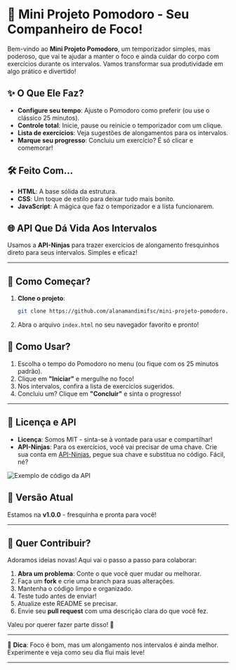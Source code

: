 # 🍅 Mini Projeto Pomodoro - Seu Companheiro de Foco!

Bem-vindo ao **Mini Projeto Pomodoro**, um temporizador simples, mas poderoso, que vai te ajudar a manter o foco e ainda cuidar do corpo com exercícios durante os intervalos. Vamos transformar sua produtividade em algo prático e divertido!

## ✨ O Que Ele Faz?

- **Configure seu tempo**: Ajuste o Pomodoro como preferir (ou use o clássico 25 minutos).
- **Controle total**: Inicie, pause ou reinicie o temporizador com um clique.
- **Lista de exercícios**: Veja sugestões de alongamentos para os intervalos.
- **Marque seu progresso**: Concluiu um exercício? É só clicar e comemorar!

## 🛠️ Feito Com...

- **HTML**: A base sólida da estrutura.
- **CSS**: Um toque de estilo para deixar tudo mais bonito.
- **JavaScript**: A mágica que faz o temporizador e a lista funcionarem.

## 🌐 API Que Dá Vida Aos Intervalos

Usamos a **API-Ninjas** para trazer exercícios de alongamento fresquinhos direto para seus intervalos. Simples e eficaz!

---

## 🚀 Como Começar?

1. **Clone o projeto**:  
   ```bash
   git clone https://github.com/alanamandimifsc/mini-projeto-pomodoro.git
   ```
2. Abra o arquivo `index.html` no seu navegador favorito e pronto!

## 🎯 Como Usar?

1. Escolha o tempo do Pomodoro no menu (ou fique com os 25 minutos padrão).
2. Clique em **"Iniciar"** e mergulhe no foco!
3. Nos intervalos, confira a lista de exercícios sugeridos.
4. Concluiu um? Clique em **"Concluir"** e sinta o progresso!

---

## 🔑 Licença e API

- **Licença**: Somos MIT - sinta-se à vontade para usar e compartilhar!
- **API-Ninjas**: Para os exercícios, você vai precisar de uma chave. Crie sua conta em [API-Ninjas](https://api-ninjas.com/), pegue sua chave e substitua no código. Fácil, né?


<img src="../../assets/img/api-ninja-key.png" alt="Exemplo de código da API" >

## 📌 Versão Atual

Estamos na **v1.0.0** - fresquinha e pronta para você!

---

## 🤝 Quer Contribuir?

Adoramos ideias novas! Aqui vai o passo a passo para colaborar:

1. **Abra um problema**: Conte o que você quer mudar ou melhorar.
2. Faça um **fork** e crie uma branch para suas alterações.
3. Mantenha o código limpo e organizado.
4. Teste tudo antes de enviar!
5. Atualize este README se precisar.
6. Envie seu **pull request** com uma descrição clara do que você fez.

Valeu por querer fazer parte disso! 🚀

---

🍅 **Dica**: Foco é bom, mas um alongamento nos intervalos é ainda melhor. Experimente e veja como seu dia flui mais leve!

---
